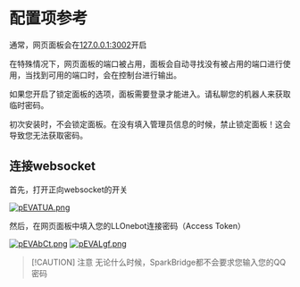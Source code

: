 # 配置项参考

通常，网页面板会在[127.0.0.1:3002](http://127.0.0.1:3002)开启

在特殊情况下，网页面板的端口被占用，面板会自动寻找没有被占用的端口进行使用，当找到可用的端口时，会在控制台进行输出。

如果您开启了锁定面板的选项，面板需要登录才能进入。请私聊您的机器人来获取临时密码。

初次安装时，不会锁定面板。在没有填入管理员信息的时候，禁止锁定面板！这会导致您无法获取密码。


<ClientOnly>
  <ChatBubble :messages="[
    { userClass: 'user-2', text: '获取密码' },
    { userClass: 'user-1', text: '您的临时密码为：N0ZyfkJ0Q0Kl' }
  ]" />
</ClientOnly> 


## 连接websocket

首先，打开正向websocket的开关

[![pEVATUA.png](https://s21.ax1x.com/2025/01/27/pEVATUA.png)](https://imgse.com/i/pEVATUA)

然后，在网页面板中填入您的LLOnebot连接密码（Access Token）

[![pEVAbCt.png](https://s21.ax1x.com/2025/01/27/pEVAbCt.png)](https://imgse.com/i/pEVAbCt)
[![pEVALgf.png](https://s21.ax1x.com/2025/01/27/pEVALgf.png)](https://imgse.com/i/pEVALgf)


> [!CAUTION] 注意
> 无论什么时候，SparkBridge都不会要求您输入您的QQ密码


<script setup>
import ChatBubble from '../.vitepress/components/ChatBubble.vue';
</script>
